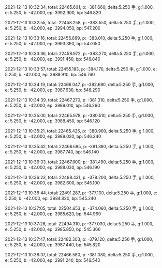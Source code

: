 2021-12-13 10:32:34, total: 22465.601, p: -381.660, delta:5.250 手, g:1.000, e: 5.250, b: -42.000, ep: 3992.900, bp: 546.820

2021-12-13 10:32:55, total: 22458.258, p: -383.550, delta:5.250 手, g:1.000, e: 5.250, b: -42.000, ep: 3994.050, bp: 547.200

2021-12-13 10:33:16, total: 22456.869, p: -383.010, delta:5.250 手, g:1.000, e: 5.250, b: -42.000, ep: 3993.390, bp: 547.050

2021-12-13 10:33:36, total: 22458.972, p: -383.270, delta:5.250 手, g:1.000, e: 5.250, b: -42.000, ep: 3991.450, bp: 546.840

2021-12-13 10:33:57, total: 22455.183, p: -384.170, delta:5.250 手, g:1.000, e: 5.250, b: -42.000, ep: 3989.910, bp: 546.760

2021-12-13 10:34:19, total: 22469.047, p: -382.690, delta:5.250 手, g:1.000, e: 5.250, b: -42.000, ep: 3987.630, bp: 546.290

2021-12-13 10:34:39, total: 22467.270, p: -381.310, delta:5.250 手, g:1.000, e: 5.250, b: -42.000, ep: 3989.010, bp: 546.290

2021-12-13 10:35:00, total: 22465.978, p: -380.510, delta:5.250 手, g:1.000, e: 5.250, b: -42.000, ep: 3988.450, bp: 546.120

2021-12-13 10:35:21, total: 22465.425, p: -380.900, delta:5.250 手, g:1.000, e: 5.250, b: -42.000, ep: 3989.020, bp: 546.240

2021-12-13 10:35:42, total: 22466.685, p: -381.380, delta:5.250 手, g:1.000, e: 5.250, b: -42.000, ep: 3987.740, bp: 546.140

2021-12-13 10:36:03, total: 22467.000, p: -381.490, delta:5.250 手, g:1.000, e: 5.250, b: -42.000, ep: 3988.030, bp: 546.190

2021-12-13 10:36:23, total: 22488.431, p: -378.200, delta:5.250 手, g:1.000, e: 5.250, b: -42.000, ep: 3982.600, bp: 545.100

2021-12-13 10:36:44, total: 22491.287, p: -377.100, delta:5.250 手, g:1.000, e: 5.250, b: -42.000, ep: 3984.820, bp: 545.240

2021-12-13 10:37:05, total: 22504.653, p: -374.060, delta:5.250 手, g:1.000, e: 5.250, b: -42.000, ep: 3985.620, bp: 544.960

2021-12-13 10:37:26, total: 22494.310, p: -377.030, delta:5.250 手, g:1.000, e: 5.250, b: -42.000, ep: 3985.850, bp: 545.360

2021-12-13 10:37:47, total: 22482.303, p: -379.120, delta:5.250 手, g:1.000, e: 5.250, b: -42.000, ep: 3987.440, bp: 545.820

2021-12-13 10:38:07, total: 22466.580, p: -381.080, delta:5.250 手, g:1.000, e: 5.250, b: -42.000, ep: 3991.240, bp: 546.540